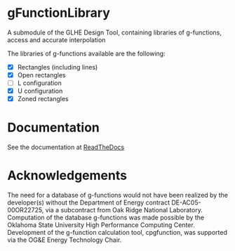 # gFunctionLibrary
A submodule of the GLHE Design Tool, containing libraries of g-functions, access and accurate interpolation

The libraries of g-functions available are the following:

- [x] Rectangles (including lines)
- [x] Open rectangles
- [ ] L configuration
- [x] U configuration
- [x] Zoned rectangles

# Documentation
See the documentation at <a href="https://gfunctionlibrary.readthedocs.io/en/latest/" target="_blank">ReadTheDocs</a>

# Acknowledgements

The need for a database of g-functions would not have been realized by
the developer(s) without the Department of Energy contract 
DE-AC05-00OR22725, via a subcontract from Oak Ridge National 
Laboratory. Computation of the database g-functions was made possible
by the Oklahoma State University High Performance Computing Center. 
Development of the g-function calculation tool, cpgfunction, was 
supported via the OG&E Energy Technology Chair. 
